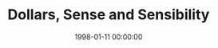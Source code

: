 ---
layout: series
series: "Dollars, Sense and Sensibility"
permalink: "/dollars,-sense-and-sensibility/"
title: "Dollars, Sense and Sensibility"
date: 1998-01-11 00:00:00
endDate: 1998-01-25 00:00:00
description: "How to handle our money in a way that makes sense and pleases God. "
src: "http://s3.amazonaws.com/crossroads-media/images/GenericCrnerSign.jpg"
---